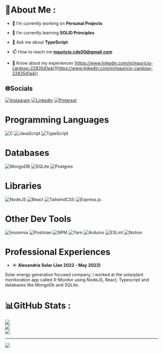 # 💫About Me :
- 🔭 I’m currently working on **Personal Projects**

- 🌱 I’m currently learning **SOLID Principles**

- 💬 Ask me about **TypeScript**

- 📫 How to reach me **mauricio.cds00@gmail.com**

- 📄 Know about my experiences [https://www.linkedin.com/in/mauricio-cardoso-2283541a4/](https://www.linkedin.com/in/mauricio-cardoso-2283541a4/)


## 🌐Socials
[![Instagram](https://img.shields.io/badge/Instagram-%23E4405F.svg?logo=Instagram&logoColor=white)](https://instagram.com/maucardooso) [![LinkedIn](https://img.shields.io/badge/LinkedIn-%230077B5.svg?logo=linkedin&logoColor=white)](https://linkedin.com/in/mauricio-cardoso-2283541a4) [![Pinterest](https://img.shields.io/badge/Pinterest-%23E60023.svg?logo=Pinterest&logoColor=white)](https://pinterest.com/mauricioc1135) 

# Programming Languages
![C](https://img.shields.io/badge/c-%2300599C.svg?style=for-the-badge&logo=c&logoColor=white) ![JavaScript](https://img.shields.io/badge/javascript-%23323330.svg?style=for-the-badge&logo=javascript&logoColor=%23F7DF1E) ![TypeScript](https://img.shields.io/badge/typescript-%23007ACC.svg?style=for-the-badge&logo=typescript&logoColor=white)

# Databases
![MongoDB](https://img.shields.io/badge/MongoDB-%234ea94b.svg?style=for-the-badge&logo=mongodb&logoColor=white) ![SQLite](https://img.shields.io/badge/sqlite-%2307405e.svg?style=for-the-badge&logo=sqlite&logoColor=white) ![Postgres](https://img.shields.io/badge/postgres-%23316192.svg?style=for-the-badge&logo=postgresql&logoColor=white) 

# Libraries 
![NodeJS](https://img.shields.io/badge/node.js-6DA55F?style=for-the-badge&logo=node.js&logoColor=white) ![React](https://img.shields.io/badge/react-%2320232a.svg?style=for-the-badge&logo=react&logoColor=%2361DAFB) ![TailwindCSS](https://img.shields.io/badge/tailwindcss-%2338B2AC.svg?style=for-the-badge&logo=tailwind-css&logoColor=white) ![Express.js](https://img.shields.io/badge/express.js-%23404d59.svg?style=for-the-badge&logo=express&logoColor=%2361DAFB)

# Other Dev Tools
![Insomnia](https://img.shields.io/badge/Insomnia-black?style=for-the-badge&logo=insomnia&logoColor=5849BE) ![Postman](https://img.shields.io/badge/Postman-FF6C37?style=for-the-badge&logo=postman&logoColor=white) ![NPM](https://img.shields.io/badge/NPM-%23000000.svg?style=for-the-badge&logo=npm&logoColor=white) ![Yarn](https://img.shields.io/badge/yarn-%232C8EBB.svg?style=for-the-badge&logo=yarn&logoColor=white) ![Arduino](https://img.shields.io/badge/-Arduino-00979D?style=for-the-badge&logo=Arduino&logoColor=white) ![ESLint](https://img.shields.io/badge/ESLint-4B3263?style=for-the-badge&logo=eslint&logoColor=white) ![Notion](https://img.shields.io/badge/Notion-%23000000.svg?style=for-the-badge&logo=notion&logoColor=white) 

# Professional Experiences
- ☀️ **Alexandria Solar (Jan 2022 - May 2022)**

Solar energy generation focused company, i worked at the solarplant monitoration app called X-Monitor using NodeJS, React, Typescript and databases like MongoDb and SQLite.

# 📊GitHub Stats :
![](https://github-readme-stats.vercel.app/api?username=mauFade&theme=tokyonight&hide_border=false&include_all_commits=false&count_private=false)<br/>
![](https://github-readme-streak-stats.herokuapp.com/?user=mauFade&theme=tokyonight&hide_border=false)<br/>
![](https://github-readme-stats.vercel.app/api/top-langs/?username=mauFade&theme=tokyonight&hide_border=false&include_all_commits=false&count_private=false&layout=compact)

---
[![](https://visitcount.itsvg.in/api?id=mauFade&icon=6&color=0)](https://visitcount.itsvg.in)
